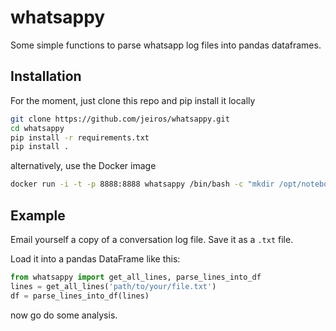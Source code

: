 # whatsappy


Some simple functions to parse whatsapp log files
into pandas dataframes.

## Installation

For the moment, just clone this repo and pip install it locally

```bash
git clone https://github.com/jeiros/whatsappy.git
cd whatsappy
pip install -r requirements.txt
pip install .
```

alternatively, use the Docker image

```bash
docker run -i -t -p 8888:8888 whatsappy /bin/bash -c "mkdir /opt/notebooks && /opt/conda/bin/jupyter notebook --notebook-dir=/opt/notebooks --ip='*' --port=8888 --no-browser --allow-root"
```



## Example
Email yourself a copy of a conversation log file. Save it as a `.txt` file.

Load it into a pandas DataFrame like this:

```python
from whatsappy import get_all_lines, parse_lines_into_df
lines = get_all_lines('path/to/your/file.txt')
df = parse_lines_into_df(lines)
```

now go do some analysis.